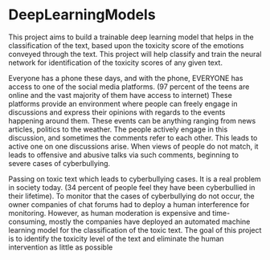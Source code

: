 # DeepLearningModels

This project aims to build a trainable deep learning model that helps in the classification of the text, based upon the toxicity score of the emotions conveyed through
the text. This project will help classify and train the neural network for identification of the toxicity scores of any given text.

Everyone has a phone these days, and with the phone, EVERYONE has access to one of the social
media platforms. (97 percent of the teens are online and the vast majority of them have access to
internet) These platforms provide an environment where people can freely engage in discussions
and express their opinions with regards to the events happening around them. These events can
be anything ranging from news articles, politics to the weather. The people actively engage in
this discussion, and sometimes the comments refer to each other. This leads to active one on one
discussions arise.
When views of people do not match, it leads to offensive and abusive talks via such comments,
beginning to severe cases of cyberbullying.

Passing on toxic text which leads to cyberbullying cases. It is a real problem in society today. (34
percent of people feel they have been cyberbullied in their lifetime). To monitor that the cases of
cyberbullying do not occur, the owner companies of chat forums had to deploy a human interference
for monitoring. However, as human moderation is expensive and time- consuming, mostly the
companies have deployed an automated machine learning model for the classification of the toxic
text.
The goal of this project is to identify the toxicity level of the text and eliminate the human intervention as little as possible
